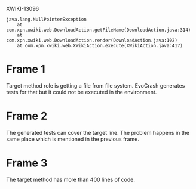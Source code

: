 XWIKI-13096
```
java.lang.NullPointerException
	at com.xpn.xwiki.web.DownloadAction.getFileName(DownloadAction.java:314)
	at com.xpn.xwiki.web.DownloadAction.render(DownloadAction.java:102)
	at com.xpn.xwiki.web.XWikiAction.execute(XWikiAction.java:417)
```

# Frame 1
Target method role is getting a file from file system. EvoCrash generates tests for that but it could not be executed in the environment.

# Frame 2
The generated tests can cover the target line. The problem happens in the same place which is mentioned in the previous frame.

# Frame 3
The target method has more than 400 lines of code.
